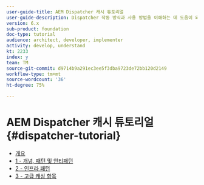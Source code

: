```yaml
---
user-guide-title: AEM Dispatcher 캐시 튜토리얼
user-guide-description: Dispatcher 작동 방식과 사용 방법을 이해하는 데 도움이 되는 튜토리얼입니다.
version: 6.x
sub-product: foundation
doc-type: tutorial
audience: architect, developer, implementer
activity: develop, understand
kt: 2233
index: y
team: TM
source-git-commit: d9714b9a291ec3ee5f3dba9723de72bb120d2149
workflow-type: tm+mt
source-wordcount: '36'
ht-degree: 75%

---
```



# AEM Dispatcher 캐시 튜토리얼{#dispatcher-tutorial}

+ [개요](overview.md)
+ [1 - 개념, 패턴 및 안티패턴](chapter-1.md)
+ [2 - 인프라 패턴](chapter-2.md)
+ [3 - 고급 캐싱 항목](chapter-3.md)
